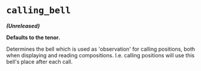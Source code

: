 # `calling_bell`

**_(Unreleased)_**

**Defaults to the tenor.**

Determines the bell which is used as 'observation' for calling positions, both when displaying
and reading compositions.  I.e. calling positions will use this bell's place after each call.

